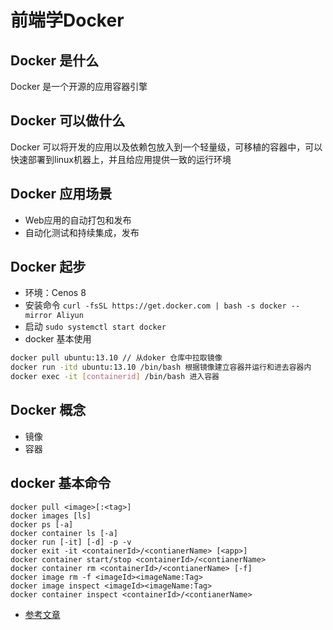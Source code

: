 # 前端学Docker
## Docker 是什么
Docker 是一个开源的应用容器引擎
## Docker 可以做什么
Docker 可以将开发的应用以及依赖包放入到一个轻量级，可移植的容器中，可以快速部署到linux机器上，并且给应用提供一致的运行环境
##  Docker 应用场景
- Web应用的自动打包和发布
- 自动化测试和持续集成，发布
## Docker 起步
- 环境：Cenos 8
- 安装命令
`curl -fsSL https://get.docker.com | bash -s docker --mirror Aliyun`
- 启动
`sudo systemctl start docker`
- docker 基本使用
```sh
docker pull ubuntu:13.10 // 从doker 仓库中拉取镜像
docker run -itd ubuntu:13.10 /bin/bash 根据镜像建立容器并运行和进去容器内
docker exec -it [containerid] /bin/bash 进入容器
```
## Docker 概念
- 镜像
- 容器

## docker 基本命令
```shell
docker pull <image>[:<tag>]
docker images [ls]
docker ps [-a]
docker container ls [-a]
docker run [-it] [-d] -p -v
docker exit -it <containerId>/<contianerName> [<app>]
docker container start/stop <containerId>/<contianerName>
docker container rm <containerId>/<contianerName> [-f]
docker image rm -f <imageId><imageName:Tag>
docker image inspect <imageId><imageName:Tag>
docker container inspect <containerId>/<contianerName> 
```
- [参考文章](https://ifish.site/docker_01.html)